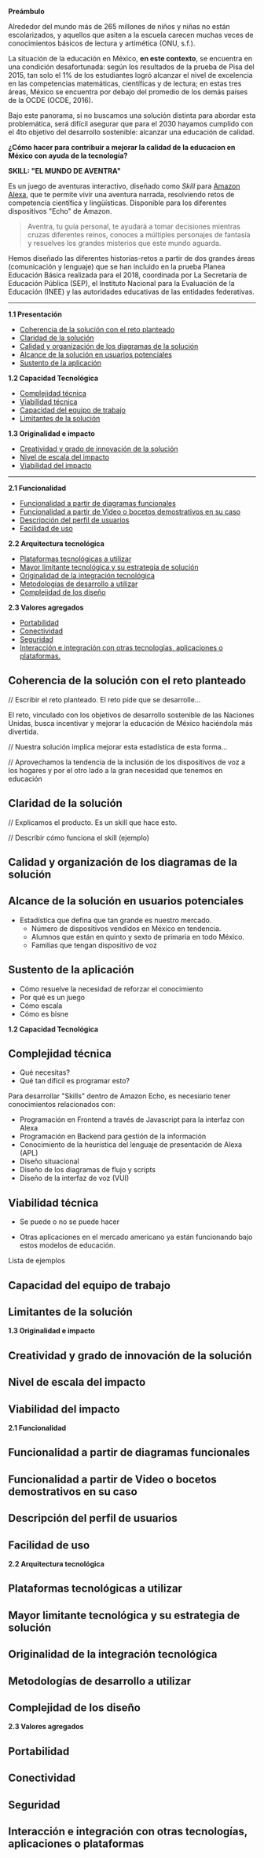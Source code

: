 **Preámbulo**

Alrededor del mundo más de 265 millones de niños y niñas no están escolarizados, y aquellos que asiten a la escuela carecen muchas veces de conocimientos básicos de lectura y artimética (ONU, s.f.).

La situación de la educación en México, **en este contexto**, se encuentra en una condición desafortunada: según los resultados de la prueba de Pisa del 2015, tan solo el 1% de los estudiantes logró alcanzar el nivel de excelencia en las competencias matemáticas, científicas y de lectura; en estas tres áreas, México se encuentra por debajo del promedio de los demás países de la OCDE (OCDE, 2016). 

Bajo este panorama, si no buscamos una solución distinta para abordar esta problemática, será difícil asegurar que para el 2030 hayamos cumplido con el 4to objetivo del desarrollo sostenible: alcanzar una educación de calidad. 

**¿Cómo hacer para contribuir a mejorar la calidad de la educacion en México con ayuda de la tecnología?**

**SKILL: "EL MUNDO DE AVENTRA"**

Es un juego de aventuras interactivo, diseñado como _Skill_ para [Amazon Alexa](https://developer.amazon.com/es/alexa), que te permite vivir una aventura narrada, resolviendo retos de competencia científica y lingüísticas. Disponible para los diferentes dispositivos "Echo" de Amazon.

> Aventra, tu guía personal, te ayudará a tomar decisiones mientras cruzas diferentes reinos, conoces a múltiples personajes de fantasía y resuelves los grandes misterios que este mundo aguarda.

Hemos diseñado las diferentes historias-retos a partir de dos grandes áreas (comunicación y lenguaje) que se han incluido en la prueba Planea Educación Básica realizada para el 2018, coordinada por La Secretaría de Educación Pública (SEP), el Instituto Nacional para la Evaluación de la Educación (INEE) y las autoridades educativas de las entidades federativas.  

***

**1.1 Presentación**
- [Coherencia de la solución con el reto planteado](#coherencia-de-la-soluci%C3%B3n-con-el-reto-planteado)
- [Claridad de la solución](#claridad-de-la-soluci%C3%B3n)
- [Calidad y organización de los diagramas de la solución](#calidad-y-organizaci%C3%B3n-de-los-diagramas-de-la-soluci%C3%B3n)
- [Alcance de la solución en usuarios potenciales](#alcance-de-la-soluci%C3%B3n-en-usuarios-potenciales)
- [Sustento de la aplicación](#sustento-de-la-aplicaci%C3%B3n)

**1.2 Capacidad Tecnológica**

* [Complejidad técnica](#complejidad-tecnica)
* [Viabilidad técnica]()
* [Capacidad del equipo de trabajo]()
* [Limitantes de la solución]()
  
**1.3 Originalidad e impacto**
* [Creatividad y grado de innovación de la solución]()
* [Nivel de escala del impacto]()
* [Viabilidad del impacto]()

***

**2.1 **Funcionalidad****
* [Funcionalidad a partir de diagramas funcionales]()
* [Funcionalidad a partir de Video o bocetos demostrativos en su caso]()
* [Descripción del perfil de usuarios]()
* [Facilidad de uso]()

**2.2 Arquitectura tecnológica**

* [Plataformas tecnológicas a utilizar]()
* [Mayor limitante tecnológica y su estrategia de solución]()
* [Originalidad de la integración tecnológica]()
* [Metodologías de desarrollo a utilizar]()
* [Complejidad de los diseño]()

**2.3 Valores agregados**

* [Portabilidad]()
* [Conectividad]()
* [Seguridad]()
* [Interacción e integración con otras tecnologías, aplicaciones o plataformas.]()


## Coherencia de la solución con el reto planteado

// Escribir el reto planteado. El reto pide que se desarrolle...

El reto, vinculado con los objetivos de desarrollo sostenible de las Naciones Unidas, busca incentivar y mejorar la educación de México haciéndola más divertida.

// Nuestra solución implica mejorar esta estadística de esta forma...

// Aprovechamos la tendencia de la inclusión de los dispositivos de voz a los hogares y por el otro lado a la gran necesidad que tenemos en educación


## Claridad de la solución

// Explicamos el producto. Es un skill que hace esto.

// Describir cómo funciona el skill (ejemplo)


## Calidad y organización de los diagramas de la solución



## Alcance de la solución en usuarios potenciales

- Estadística que defina que tan grande es nuestro mercado. 
    - Número de dispositivos vendidos en México en tendencia. 
    - Alumnos que están en quinto y sexto de primaria en todo México.
    - Familias que tengan dispositivo de voz


## Sustento de la aplicación

- Cómo resuelve la necesidad de reforzar el conocimiento
- Por qué es un juego
- Cómo escala
- Cómo es bisne


**1.2 Capacidad Tecnológica**

## Complejidad técnica
  
- Qué necesitas?
- Qué tan difícil es programar esto?

Para desarrollar "Skills" dentro de Amazon Echo, es necesiario tener conocimientos relacionados con:

- Programación en Frontend a través de Javascript para la interfaz con Alexa
- Programación en Backend para gestión de la información
- Conocimiento de la heurística del lenguaje de presentación de Alexa (APL)
- Diseño situacional
- Diseño de los diagramas de flujo y scripts
- Diseño de la interfaz de voz (VUI)
    


## Viabilidad técnica

- Se puede o no se puede hacer

- Otras aplicaciones en el mercado americano ya están funcionando bajo estos modelos de educación.

Lista de ejemplos


## Capacidad del equipo de trabajo


## Limitantes de la solución

**1.3 Originalidad e impacto**

## Creatividad y grado de innovación de la solución


## Nivel de escala del impacto

## Viabilidad del impacto

**2.1 **Funcionalidad****

## Funcionalidad a partir de diagramas funcionales

## Funcionalidad a partir de Video o bocetos demostrativos en su caso

## Descripción del perfil de usuarios

## Facilidad de uso

**2.2 Arquitectura tecnológica**

## Plataformas tecnológicas a utilizar

## Mayor limitante tecnológica y su estrategia de solución

## Originalidad de la integración tecnológica

## Metodologías de desarrollo a utilizar

## Complejidad de los diseño

**2.3 Valores agregados**

## Portabilidad

## Conectividad

## Seguridad

## Interacción e integración con otras tecnologías, aplicaciones o plataformas
